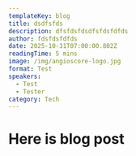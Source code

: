 ```yaml
---
templateKey: blog
title: dsdfsfds
description: dfsfdsfdsdfsfdsfdfds
author: fdsfdsfdfds
date: 2025-10-31T07:00:00.802Z
readingTime: 5 mins
image: /img/angioscore-logo.jpg
format: Test
speakers:
  - Test
  - Tester
category: Tech
---
```

# H﻿ere is blog post
